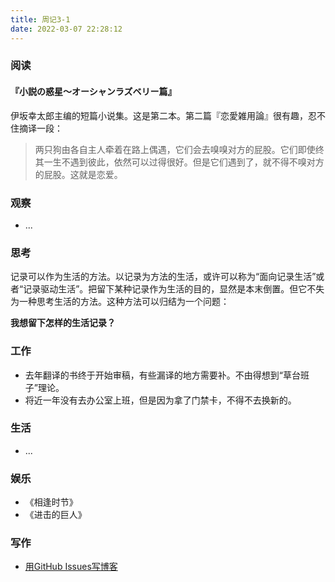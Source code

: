 ```yaml
---
title: 周记3-1
date: 2022-03-07 22:28:12
---
```

### 阅读

#### 『小説の惑星〜オーシャンラズベリー篇』
伊坂幸太郎主编的短篇小说集。这是第二本。第二篇『恋愛雑用論』很有趣，忍不住摘译一段：

> 两只狗由各自主人牵着在路上偶遇，它们会去嗅嗅对方的屁股。它们即使终其一生不遇到彼此，依然可以过得很好。但是它们遇到了，就不得不嗅对方的屁股。这就是恋爱。

### 观察

- ...

### 思考

记录可以作为生活的方法。以记录为方法的生活，或许可以称为“面向记录生活”或者“记录驱动生活”。把留下某种记录作为生活的目的，显然是本末倒置。但它不失为一种思考生活的方法。这种方法可以归结为一个问题：

**我想留下怎样的生活记录？**

### 工作

- 去年翻译的书终于开始审稿，有些漏译的地方需要补。不由得想到“草台班子”理论。
- 将近一年没有去办公室上班，但是因为拿了门禁卡，不得不去换新的。

### 生活

- ...

### 娱乐

- 《相逢时节》
- 《进击的巨人》

### 写作

- [用GitHub Issues写博客](https://wjianbo.github.io/cn/issues/1_%E7%94%A8github.issues%E5%86%99%E5%8D%9A%E5%AE%A2/)
